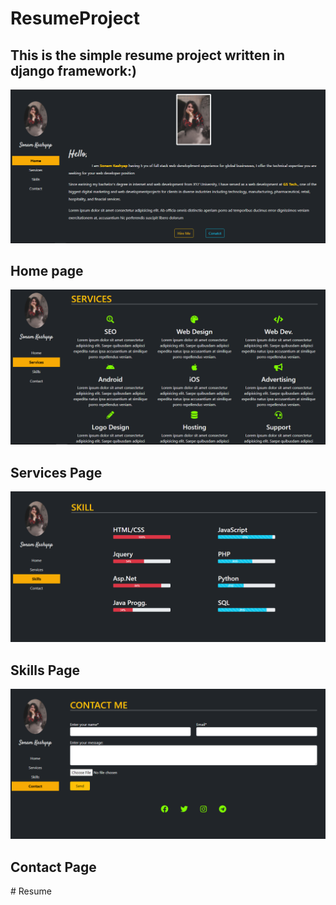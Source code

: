 # ResumeProject
## This is the simple resume project written in django framework:)

![alt text](https://github.com/PeeusD/resumeProject/blob/main/readme/p1.PNG?raw=true)
## Home page

![alt text](https://github.com/PeeusD/resumeProject/blob/main/readme/p2.PNG?raw=true)
## Services Page
![alt text](https://github.com/PeeusD/resumeProject/blob/main/readme/p3.PNG?raw=true)
## Skills Page
![alt text](https://github.com/PeeusD/resumeProject/blob/main/readme/p4.PNG?raw=true)
## Contact Page
#   R e s u m e 
 
 